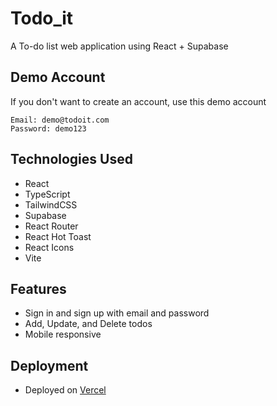 # Todo_it

A To-do list web application using React + Supabase

## Demo Account

If you don't want to create an account, use this demo account

```
Email: demo@todoit.com
Password: demo123
```

## Technologies Used

- React
- TypeScript
- TailwindCSS
- Supabase
- React Router
- React Hot Toast
- React Icons
- Vite

## Features

- Sign in and sign up with email and password
- Add, Update, and Delete todos
- Mobile responsive

## Deployment

- Deployed on [Vercel](https://vercel.com/)
